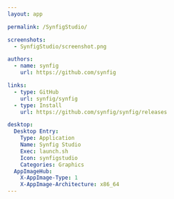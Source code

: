 ```yaml
---
layout: app

permalink: /SynfigStudio/

screenshots:
  - SynfigStudio/screenshot.png

authors:
  - name: synfig
    url: https://github.com/synfig

links:
  - type: GitHub
    url: synfig/synfig
  - type: Install
    url: https://github.com/synfig/synfig/releases

desktop:
  Desktop Entry:
    Type: Application
    Name: Synfig Studio
    Exec: launch.sh
    Icon: synfigstudio
    Categories: Graphics
  AppImageHub:
    X-AppImage-Type: 1
    X-AppImage-Architecture: x86_64
---
```

